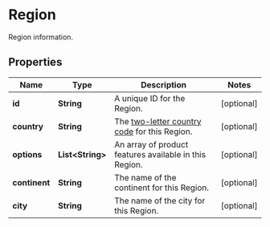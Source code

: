 

# Region

Region information.

## Properties

| Name | Type | Description | Notes |
|------------ | ------------- | ------------- | -------------|
|**id** | **String** | A unique ID for the Region. |  [optional] |
|**country** | **String** | The [two-letter country code](https://en.wikipedia.org/wiki/ISO_3166-1_alpha-2) for this Region. |  [optional] |
|**options** | **List&lt;String&gt;** | An array of product features available in this Region. |  [optional] |
|**continent** | **String** | The name of the continent for this Region. |  [optional] |
|**city** | **String** | The name of the city for this Region. |  [optional] |



